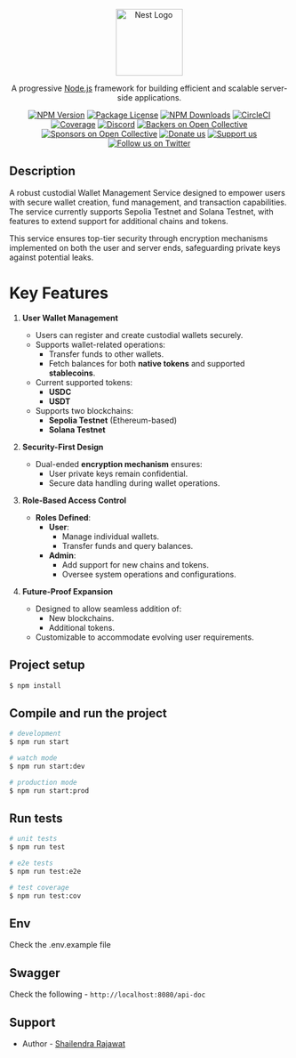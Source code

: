 <p align="center">
  <a href="http://nestjs.com/" target="blank"><img src="https://nestjs.com/img/logo-small.svg" width="120" alt="Nest Logo" /></a>
</p>

[circleci-image]: https://img.shields.io/circleci/build/github/nestjs/nest/master?token=abc123def456
[circleci-url]: https://circleci.com/gh/nestjs/nest

  <p align="center">A progressive <a href="http://nodejs.org" target="_blank">Node.js</a> framework for building efficient and scalable server-side applications.</p>
    <p align="center">
<a href="https://www.npmjs.com/~nestjscore" target="_blank"><img src="https://img.shields.io/npm/v/@nestjs/core.svg" alt="NPM Version" /></a>
<a href="https://www.npmjs.com/~nestjscore" target="_blank"><img src="https://img.shields.io/npm/l/@nestjs/core.svg" alt="Package License" /></a>
<a href="https://www.npmjs.com/~nestjscore" target="_blank"><img src="https://img.shields.io/npm/dm/@nestjs/common.svg" alt="NPM Downloads" /></a>
<a href="https://circleci.com/gh/nestjs/nest" target="_blank"><img src="https://img.shields.io/circleci/build/github/nestjs/nest/master" alt="CircleCI" /></a>
<a href="https://coveralls.io/github/nestjs/nest?branch=master" target="_blank"><img src="https://coveralls.io/repos/github/nestjs/nest/badge.svg?branch=master#9" alt="Coverage" /></a>
<a href="https://discord.gg/G7Qnnhy" target="_blank"><img src="https://img.shields.io/badge/discord-online-brightgreen.svg" alt="Discord"/></a>
<a href="https://opencollective.com/nest#backer" target="_blank"><img src="https://opencollective.com/nest/backers/badge.svg" alt="Backers on Open Collective" /></a>
<a href="https://opencollective.com/nest#sponsor" target="_blank"><img src="https://opencollective.com/nest/sponsors/badge.svg" alt="Sponsors on Open Collective" /></a>
  <a href="https://paypal.me/kamilmysliwiec" target="_blank"><img src="https://img.shields.io/badge/Donate-PayPal-ff3f59.svg" alt="Donate us"/></a>
    <a href="https://opencollective.com/nest#sponsor"  target="_blank"><img src="https://img.shields.io/badge/Support%20us-Open%20Collective-41B883.svg" alt="Support us"></a>
  <a href="https://twitter.com/nestframework" target="_blank"><img src="https://img.shields.io/twitter/follow/nestframework.svg?style=social&label=Follow" alt="Follow us on Twitter"></a>
</p>
  <!--[![Backers on Open Collective](https://opencollective.com/nest/backers/badge.svg)](https://opencollective.com/nest#backer)
  [![Sponsors on Open Collective](https://opencollective.com/nest/sponsors/badge.svg)](https://opencollective.com/nest#sponsor)-->

## Description

A robust custodial Wallet Management Service designed to empower users with secure wallet creation, fund management, and transaction capabilities. The service currently supports Sepolia Testnet and Solana Testnet, with features to extend support for additional chains and tokens.

This service ensures top-tier security through encryption mechanisms implemented on both the user and server ends, safeguarding private keys against potential leaks.

# Key Features

1. **User Wallet Management**

   - Users can register and create custodial wallets securely.
   - Supports wallet-related operations:
     - Transfer funds to other wallets.
     - Fetch balances for both **native tokens** and supported **stablecoins**.
   - Current supported tokens:
     - **USDC**
     - **USDT**
   - Supports two blockchains:
     - **Sepolia Testnet** (Ethereum-based)
     - **Solana Testnet**

2. **Security-First Design**

   - Dual-ended **encryption mechanism** ensures:
     - User private keys remain confidential.
     - Secure data handling during wallet operations.

3. **Role-Based Access Control**

   - **Roles Defined**:
     - **User**:
       - Manage individual wallets.
       - Transfer funds and query balances.
     - **Admin**:
       - Add support for new chains and tokens.
       - Oversee system operations and configurations.

4. **Future-Proof Expansion**
   - Designed to allow seamless addition of:
     - New blockchains.
     - Additional tokens.
   - Customizable to accommodate evolving user requirements.

## Project setup

```bash
$ npm install
```

## Compile and run the project

```bash
# development
$ npm run start

# watch mode
$ npm run start:dev

# production mode
$ npm run start:prod
```

## Run tests

```bash
# unit tests
$ npm run test

# e2e tests
$ npm run test:e2e

# test coverage
$ npm run test:cov
```

## Env
Check the .env.example file

## Swagger

Check the following - `http://localhost:8080/api-doc`

## Support

- Author - [Shailendra Rajawat](Srajawat024@gmail.com)

